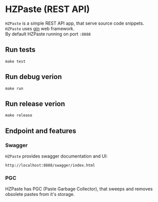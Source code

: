 # HZPaste (REST API)

`HZPaste` is a simple REST API app, that serve source code snippets.  
`HZPaste` uses [gin](https://github.com/gin-gonic/gin) web framework.  
By default HZPaste running on port `:8888`  

## Run tests
```
make test
```

## Run debug verion
```
make run
```

## Run release verion
```
make release
```

## Endpoint and features

### Swagger
`HZPaste` provides swagger documentation and UI:
```
http://localhost:8888/swagger/index.html
```

### PGC
HZPaste has PGC (Paste Garbage Collector), that sweeps and removes obsolete
pastes from it's storage.
